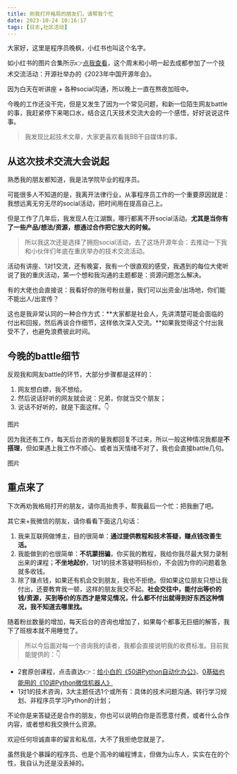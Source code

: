 ```yaml
---
title: 劝我打开格局的朋友们，请帮我个忙
date: 2023-10-24 10:16:17
tags: [日志,社区活动]
---
```


大家好，这里是程序员晚枫，小红书也叫这个名字。

如小红书的图片合集所示👉[点我查看](http://xhslink.com/BBOSYv)，这个周末和小明一起去成都参加了一个技术交流活动：开源社举办的《2023年中国开源年会》。

因为白天在听讲座 + 各种social沟通，所以晚上一直在熬夜加班中。

今晚的工作还没干完，但是又发生了因为一个常见问题，和新一位陌生网友battle的事，我赶紧停下来喝口水，结合这几天技术交流大会的一个感悟，好好说说这件事。

> 我发现比起技术文章，大家更喜欢看我BB干自媒体的事。

## 从这次技术交流大会说起

熟悉我的朋友都知道，我是法学院毕业的程序员。

可能很多人不知道的是，我离开法律行业，从事程序员工作的一个重要原因就是：我想远离无穷无尽的social活动，把时间用在提高自己上。

但是工作了几年后，我发现人在江湖飘，哪行都离不开social活动。**尤其是当你有了一些产品/想法/资源，想通过合作把它放大的时候。**

> 所以我这次还是选择了拥抱social活动，去了这场开源年会：去推动一下我和小伙伴们年底在重庆举办的技术交流活动。

活动有讲座、1对1交流，还有晚宴，我有一个很直观的感受，我遇到的每位大佬听说了我的重庆活动，第一个想和我沟通的主题都是：资源问题怎么解决。

有的大佬也会直接说：我看好你的账号粉丝量，我们可以出资金/出场地，你们能不能出人/出宣传？

这也是我非常认同的一种合作方式：**大家都是社会人，先讲清楚可能会面临的付出和回报，然后再谈合作细节，这样依次深入交流。**如果我觉得这个付出我受不了，也避免浪费彼此时间。


## 今晚的battle细节

反观我和网友battle的环节，大部分步骤都是这样的：
1. 网友想白嫖，我不想给。
2. 然后说话好听的网友就会说：兄弟，你就当交个朋友；
3. 说话不好听的，就是下面这样。👇

图片

因为我还有工作，每天后台咨询的量我都回复不过来，所以一般这种情况我都是**不搭理**，但如果遇上我工作不顺心、或者当天情绪不对了，我也会直接battle几句。

图片

## 重点来了

下次再劝我格局打开的朋友，请你高抬贵手，帮我最后一个忙：把我删了吧。

其它来+我微信的朋友，请你看看下面这几句话：

1. 我来互联网做博主，目的很简单：**通过提供教程和技术答疑，赚点钱改善生活。**
2. 我能做到的也很简单：**不坑蒙拐骗**，你买我的教程，我给你我尽最大努力录制出来的课程；**不坐地起价**，1对1的技术答疑明码标价，不会因为你的问题着急就多收钱。
3. 除了赚点钱，如果还有机会交到朋友，我也不拒绝。但如果这位朋友只想让我付出，还要教育我一顿，这样的朋友我交不起。**社会交往中，能付出等价的钱/资源，买到等价的东西才是常见情况，什么都不付出就得到好东西这种情况，我不知道去哪里找。**

随着粉丝数量的增加，每天后台的咨询也增加了，如果每个都事无巨细的解答，我下了班根本就不用睡觉了。

> 所以今后面对每一个咨询我的读者，我都会直接说明我的收费标准。目前我能提供的：👇

- 2套原创课程，点击直达👉：[给小白的《50讲Python自动化办公》](https://mp.weixin.qq.com/s/lOx4cAp9AllsCrhsUqVn8g)、[0基础也能用的《10讲Python微信机器人》](https://mp.weixin.qq.com/s/-oR2dUakXEY3vmPbzVtrnA)
- 1对1的技术咨询，3大主题任选1个或所有：具体的技术问题沟通、转行学习规划、非程序员学习Python的计划；

不论你是来答疑还是合作的朋友，你也可以说明白你是否愿意付费，或者什么合作内容，或者想和我交换什么资源。

欢迎任何坦诚直率的留言和私信，大不了我拒绝您就是了。

虽然我是个暴躁的程序员、也是个高冷的编程博主，但做为山东人，实实在在的个性，我自认为还是没丢掉的。

